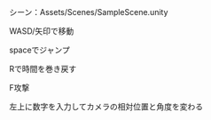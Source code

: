 シーン：Assets/Scenes/SampleScene.unity

WASD/矢印で移動

spaceでジャンプ

Rで時間を巻き戻す

F攻撃

左上に数字を入力してカメラの相対位置と角度を変わる
